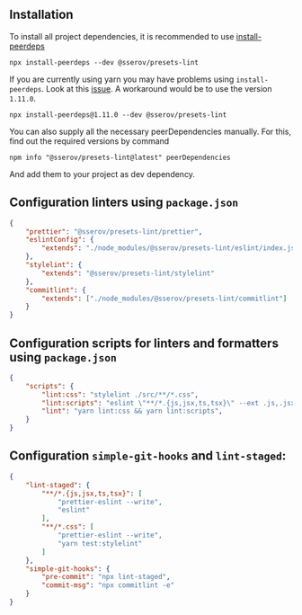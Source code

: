 

## Installation
To install all project dependencies, it is recommended to use [install-peerdeps](https://github.com/nathanhleung/install-peerdeps)

```
npx install-peerdeps --dev @sserov/presets-lint
```

If you are currently using yarn you may have problems using `install-peerdeps`.
Look at this [issue](https://github.com/nathanhleung/install-peerdeps/issues/70). A workaround would be to use the version `1.11.0`.

```
npx install-peerdeps@1.11.0 --dev @sserov/presets-lint
```

You can also supply all the necessary peerDependencies manually. For this, find out the required versions by command

```
npm info "@sserov/presets-lint@latest" peerDependencies
```

And add them to your project as dev dependency.


## Configuration linters using `package.json`


```json
{
    "prettier": "@sserov/presets-lint/prettier",
    "eslintConfig": {
        "extends": "./node_modules/@sserov/presets-lint/eslint/index.js"
    },
    "stylelint": {
        "extends": "@sserov/presets-lint/stylelint"
    },
    "commitlint": {
        "extends": ["./node_modules/@sserov/presets-lint/commitlint"]
    }
}
```
## Configuration scripts for linters and formatters using `package.json`

```json
{
    "scripts": {
        "lint:css": "stylelint ./src/**/*.css",
        "lint:scripts": "eslint \"**/*.{js,jsx,ts,tsx}\" --ext .js,.jsx,.ts,.tsx",
        "lint": "yarn lint:css && yarn lint:scripts",
    }
}
```

## Configuration `simple-git-hooks` and `lint-staged`:

```json
{
	"lint-staged": {
		"**/*.{js,jsx,ts,tsx}": [
			"prettier-eslint --write",
            "eslint"
		],
		"**/*.css": [
			"prettier-eslint --write",
			"yarn test:stylelint"
		]
	},
   	"simple-git-hooks": {
		"pre-commit": "npx lint-staged",
		"commit-msg": "npx commitlint -e"
	}
}
```
